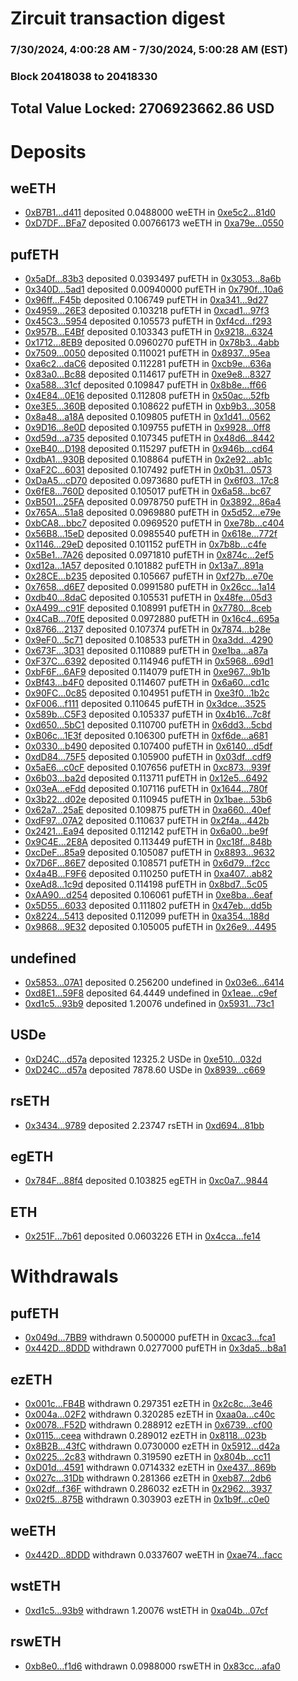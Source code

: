 # Zircuit transaction digest
### 7/30/2024, 4:00:28 AM - 7/30/2024, 5:00:28 AM (EST)
### Block 20418038 to 20418330

## Total Value Locked: 2706923662.86 USD

# Deposits
## weETH
- [0xB7B1...d411](https://etherscan.io/address/0xB7B13Ae38e3d681d0140D1cad79f5A188ddfd411) deposited 0.0488000 weETH in [0xe5c2...81d0](https://etherscan.io/tx/0xB7B13Ae38e3d681d0140D1cad79f5A188ddfd411)
- [0xD7DF...BFa7](https://etherscan.io/address/0xD7DF7E085214743530afF339aFC420c7c720BFa7) deposited 0.00766173 weETH in [0xa79e...0550](https://etherscan.io/tx/0xD7DF7E085214743530afF339aFC420c7c720BFa7)
## pufETH
- [0x5aDf...83b3](https://etherscan.io/address/0x5aDf4C1d2BE46433F13E38320a43f081d47b83b3) deposited 0.0393497 pufETH in [0x3053...8a6b](https://etherscan.io/tx/0x5aDf4C1d2BE46433F13E38320a43f081d47b83b3)
- [0x340D...5ad1](https://etherscan.io/address/0x340D86D124207987F9068D95d854f57fD7AF5ad1) deposited 0.00940000 pufETH in [0x790f...10a6](https://etherscan.io/tx/0x340D86D124207987F9068D95d854f57fD7AF5ad1)
- [0x96ff...F45b](https://etherscan.io/address/0x96ff287525dEEa4EBEe224adBC7C69D33238F45b) deposited 0.106749 pufETH in [0xa341...9d27](https://etherscan.io/tx/0x96ff287525dEEa4EBEe224adBC7C69D33238F45b)
- [0x4959...26E3](https://etherscan.io/address/0x495942e635216a0Cd87fBbfA7A004C7Bf70f26E3) deposited 0.103218 pufETH in [0xcad1...97f3](https://etherscan.io/tx/0x495942e635216a0Cd87fBbfA7A004C7Bf70f26E3)
- [0x45C3...5954](https://etherscan.io/address/0x45C3E4eef140bC42EE0E021af91A5962e4745954) deposited 0.105573 pufETH in [0xf4cd...f293](https://etherscan.io/tx/0x45C3E4eef140bC42EE0E021af91A5962e4745954)
- [0x957B...E4Bf](https://etherscan.io/address/0x957Bc8cc2A2a75440c4E912EC54f54af5566E4Bf) deposited 0.103343 pufETH in [0x9218...6324](https://etherscan.io/tx/0x957Bc8cc2A2a75440c4E912EC54f54af5566E4Bf)
- [0x1712...8EB9](https://etherscan.io/address/0x1712c7504EB3c36fe8c67085c97261434cA48EB9) deposited 0.0960270 pufETH in [0x78b3...4abb](https://etherscan.io/tx/0x1712c7504EB3c36fe8c67085c97261434cA48EB9)
- [0x7509...0050](https://etherscan.io/address/0x7509Cb6A5d818C141aF35560Fb27350564C70050) deposited 0.110021 pufETH in [0x8937...95ea](https://etherscan.io/tx/0x7509Cb6A5d818C141aF35560Fb27350564C70050)
- [0xa6c2...daC6](https://etherscan.io/address/0xa6c2d596CAFe448DddFD628A7D1192b64100daC6) deposited 0.112281 pufETH in [0xcb9e...636a](https://etherscan.io/tx/0xa6c2d596CAFe448DddFD628A7D1192b64100daC6)
- [0x83a0...Bc88](https://etherscan.io/address/0x83a0F5cB84C4bE41A8e1BB50dAc95ba492B3Bc88) deposited 0.114617 pufETH in [0xe9e8...8327](https://etherscan.io/tx/0x83a0F5cB84C4bE41A8e1BB50dAc95ba492B3Bc88)
- [0xa588...31cf](https://etherscan.io/address/0xa5885f49cC1B5Bcb2bD68383df4A8a856d5831cf) deposited 0.109847 pufETH in [0x8b8e...ff66](https://etherscan.io/tx/0xa5885f49cC1B5Bcb2bD68383df4A8a856d5831cf)
- [0x4E84...0E16](https://etherscan.io/address/0x4E84319E1c93740E57E63b2Fa2fEB65303530E16) deposited 0.112808 pufETH in [0x50ac...52fb](https://etherscan.io/tx/0x4E84319E1c93740E57E63b2Fa2fEB65303530E16)
- [0xe3E5...360B](https://etherscan.io/address/0xe3E57166E6209FbD1540444aa8F7Dc9DA659360B) deposited 0.108622 pufETH in [0xb9b3...3058](https://etherscan.io/tx/0xe3E57166E6209FbD1540444aa8F7Dc9DA659360B)
- [0x8a48...a18A](https://etherscan.io/address/0x8a48c31F7F2Cc31FB852840814d65df537f6a18A) deposited 0.109805 pufETH in [0x1d41...0562](https://etherscan.io/tx/0x8a48c31F7F2Cc31FB852840814d65df537f6a18A)
- [0x9D16...8e0D](https://etherscan.io/address/0x9D167a94E2C0f9dE877BffBe7D7f7524c5728e0D) deposited 0.109755 pufETH in [0x9928...0ff8](https://etherscan.io/tx/0x9D167a94E2C0f9dE877BffBe7D7f7524c5728e0D)
- [0xd59d...a735](https://etherscan.io/address/0xd59d09afb3f24a03ee44534D01c8f8D55e15a735) deposited 0.107345 pufETH in [0x48d6...8442](https://etherscan.io/tx/0xd59d09afb3f24a03ee44534D01c8f8D55e15a735)
- [0xeB40...D198](https://etherscan.io/address/0xeB4021586CE88ceD28AD45A0e9219b011544D198) deposited 0.115297 pufETH in [0x946b...cd64](https://etherscan.io/tx/0xeB4021586CE88ceD28AD45A0e9219b011544D198)
- [0xdbA1...930B](https://etherscan.io/address/0xdbA181500DB2D93BF9Bb1d3F373c72d5FDbD930B) deposited 0.108864 pufETH in [0x2e92...ab1c](https://etherscan.io/tx/0xdbA181500DB2D93BF9Bb1d3F373c72d5FDbD930B)
- [0xaF2C...6031](https://etherscan.io/address/0xaF2C7a5d308550dAF25bA2243a64F13Ab7A66031) deposited 0.107492 pufETH in [0x0b31...0573](https://etherscan.io/tx/0xaF2C7a5d308550dAF25bA2243a64F13Ab7A66031)
- [0xDaA5...cD70](https://etherscan.io/address/0xDaA5ddF73eb6140eEE2E03413EeE0bA85886cD70) deposited 0.0973680 pufETH in [0x6f03...17c8](https://etherscan.io/tx/0xDaA5ddF73eb6140eEE2E03413EeE0bA85886cD70)
- [0x6fE8...760D](https://etherscan.io/address/0x6fE8Fa7A02b9245c72eCBdC6C2B0e19072a0760D) deposited 0.105017 pufETH in [0x6a58...bc67](https://etherscan.io/tx/0x6fE8Fa7A02b9245c72eCBdC6C2B0e19072a0760D)
- [0xB501...25FA](https://etherscan.io/address/0xB5011Aaf1F8Ba4172866aD033A985Fd2B24825FA) deposited 0.0978750 pufETH in [0x3892...86a4](https://etherscan.io/tx/0xB5011Aaf1F8Ba4172866aD033A985Fd2B24825FA)
- [0x765A...51a8](https://etherscan.io/address/0x765AfD04D1358b43Eac3c8A98387de5A632d51a8) deposited 0.0969880 pufETH in [0x5d52...e79e](https://etherscan.io/tx/0x765AfD04D1358b43Eac3c8A98387de5A632d51a8)
- [0xbCA8...bbc7](https://etherscan.io/address/0xbCA862a91B0a17C394eF4134169129632b4cbbc7) deposited 0.0969520 pufETH in [0xe78b...c404](https://etherscan.io/tx/0xbCA862a91B0a17C394eF4134169129632b4cbbc7)
- [0x56B8...15eD](https://etherscan.io/address/0x56B8518afDFEe5921ddc9b652d408cC7e69215eD) deposited 0.0985540 pufETH in [0x618e...772f](https://etherscan.io/tx/0x56B8518afDFEe5921ddc9b652d408cC7e69215eD)
- [0x1146...29eD](https://etherscan.io/address/0x11465e8c0179033EFf51cf862b961aB2C6cb29eD) deposited 0.101152 pufETH in [0x7b8b...c4fe](https://etherscan.io/tx/0x11465e8c0179033EFf51cf862b961aB2C6cb29eD)
- [0x5Be1...7A26](https://etherscan.io/address/0x5Be1EeCD1e2c77BcfC01e44506e934bAB5A57A26) deposited 0.0971810 pufETH in [0x874c...2ef5](https://etherscan.io/tx/0x5Be1EeCD1e2c77BcfC01e44506e934bAB5A57A26)
- [0xd12a...1A57](https://etherscan.io/address/0xd12a75EaE9fF90Ca91a027CaD055b6C2EcC51A57) deposited 0.101882 pufETH in [0x13a7...891a](https://etherscan.io/tx/0xd12a75EaE9fF90Ca91a027CaD055b6C2EcC51A57)
- [0x28CE...b235](https://etherscan.io/address/0x28CEC5972F3aEc8c08432B8Da24De4Dd3B10b235) deposited 0.105667 pufETH in [0xf27b...e70e](https://etherscan.io/tx/0x28CEC5972F3aEc8c08432B8Da24De4Dd3B10b235)
- [0x7658...d6E7](https://etherscan.io/address/0x76581316b6FA3eB40BA054Db40b974b88470d6E7) deposited 0.0991580 pufETH in [0x26cc...1a14](https://etherscan.io/tx/0x76581316b6FA3eB40BA054Db40b974b88470d6E7)
- [0xdb40...8daC](https://etherscan.io/address/0xdb407755F90D10727d7e37Cad2346c32AA4D8daC) deposited 0.105531 pufETH in [0x48fe...05d3](https://etherscan.io/tx/0xdb407755F90D10727d7e37Cad2346c32AA4D8daC)
- [0xA499...c91F](https://etherscan.io/address/0xA499A26fc3DF21709F69fE40d5219e45a5CBc91F) deposited 0.108991 pufETH in [0x7780...8ceb](https://etherscan.io/tx/0xA499A26fc3DF21709F69fE40d5219e45a5CBc91F)
- [0x4CaB...70fE](https://etherscan.io/address/0x4CaB7Cb81E7D1eFf99028b69eA3EbCC06f6570fE) deposited 0.0972880 pufETH in [0x16c4...695a](https://etherscan.io/tx/0x4CaB7Cb81E7D1eFf99028b69eA3EbCC06f6570fE)
- [0x8766...2137](https://etherscan.io/address/0x876613a510390be6852Fb935e890c261AAdd2137) deposited 0.107374 pufETH in [0x7874...b28e](https://etherscan.io/tx/0x876613a510390be6852Fb935e890c261AAdd2137)
- [0x9eF0...5c71](https://etherscan.io/address/0x9eF011784610306179Fa194cBD68da6c3cc35c71) deposited 0.108533 pufETH in [0xa3dd...4290](https://etherscan.io/tx/0x9eF011784610306179Fa194cBD68da6c3cc35c71)
- [0x673F...3D31](https://etherscan.io/address/0x673FFb020818fe604Fd6B902a79AcaD6D1ad3D31) deposited 0.110889 pufETH in [0xe1ba...a87a](https://etherscan.io/tx/0x673FFb020818fe604Fd6B902a79AcaD6D1ad3D31)
- [0xF37C...6392](https://etherscan.io/address/0xF37C67a40B9138e8327cd46E3cDdC60112336392) deposited 0.114946 pufETH in [0x5968...69d1](https://etherscan.io/tx/0xF37C67a40B9138e8327cd46E3cDdC60112336392)
- [0xbF6F...6AF9](https://etherscan.io/address/0xbF6F42E2c907013730Adced0B77cF10adB5c6AF9) deposited 0.114079 pufETH in [0xe967...9b1b](https://etherscan.io/tx/0xbF6F42E2c907013730Adced0B77cF10adB5c6AF9)
- [0xBf43...b4F0](https://etherscan.io/address/0xBf43FFB73AE7830EeF1ADeb83989EB1260FBb4F0) deposited 0.114607 pufETH in [0x6a60...cd1c](https://etherscan.io/tx/0xBf43FFB73AE7830EeF1ADeb83989EB1260FBb4F0)
- [0x90FC...0c85](https://etherscan.io/address/0x90FC8FD0724B5E98A696bAF2c8D6716d029A0c85) deposited 0.104951 pufETH in [0xe3f0...1b2c](https://etherscan.io/tx/0x90FC8FD0724B5E98A696bAF2c8D6716d029A0c85)
- [0xF006...f111](https://etherscan.io/address/0xF0068E41dfCF47C865aD41FEbe864a5cfB78f111) deposited 0.110645 pufETH in [0x3dce...3525](https://etherscan.io/tx/0xF0068E41dfCF47C865aD41FEbe864a5cfB78f111)
- [0x589b...C5F3](https://etherscan.io/address/0x589b57cb2c584b38Ea05618c2A6c8e52c85FC5F3) deposited 0.105337 pufETH in [0x4b16...7c8f](https://etherscan.io/tx/0x589b57cb2c584b38Ea05618c2A6c8e52c85FC5F3)
- [0xd650...5bC1](https://etherscan.io/address/0xd650D26b9548B3E9CE63404644c3D59353C85bC1) deposited 0.110700 pufETH in [0x6dd3...5cbd](https://etherscan.io/tx/0xd650D26b9548B3E9CE63404644c3D59353C85bC1)
- [0xB06c...1E3f](https://etherscan.io/address/0xB06c91983B9657a7D7fCCDFd70E57577e7501E3f) deposited 0.106300 pufETH in [0xf6de...a681](https://etherscan.io/tx/0xB06c91983B9657a7D7fCCDFd70E57577e7501E3f)
- [0x0330...b490](https://etherscan.io/address/0x03309335cC9f5E7409D436fdA1d2336dBf79b490) deposited 0.107400 pufETH in [0x6140...d5df](https://etherscan.io/tx/0x03309335cC9f5E7409D436fdA1d2336dBf79b490)
- [0xdD84...75F5](https://etherscan.io/address/0xdD842c9D1C254E6A0baDa3c3b191b8d00A6775F5) deposited 0.105900 pufETH in [0x03df...cdf9](https://etherscan.io/tx/0xdD842c9D1C254E6A0baDa3c3b191b8d00A6775F5)
- [0x5aE6...c0cF](https://etherscan.io/address/0x5aE6c358Dd0a84F34fb238F1a74699D924d5c0cF) deposited 0.107656 pufETH in [0xc873...939f](https://etherscan.io/tx/0x5aE6c358Dd0a84F34fb238F1a74699D924d5c0cF)
- [0x6b03...ba2d](https://etherscan.io/address/0x6b03130d2bc4BA3eE45441319D688d6Fe466ba2d) deposited 0.113711 pufETH in [0x12e5...6492](https://etherscan.io/tx/0x6b03130d2bc4BA3eE45441319D688d6Fe466ba2d)
- [0x03eA...eFdd](https://etherscan.io/address/0x03eA9218baB9b765C36e35517444e84E6fD1eFdd) deposited 0.107116 pufETH in [0x1644...780f](https://etherscan.io/tx/0x03eA9218baB9b765C36e35517444e84E6fD1eFdd)
- [0x3b22...d02e](https://etherscan.io/address/0x3b22D760d93646C4D359ff8fE2592AC59B24d02e) deposited 0.110945 pufETH in [0x1bae...53b6](https://etherscan.io/tx/0x3b22D760d93646C4D359ff8fE2592AC59B24d02e)
- [0x62a7...25aE](https://etherscan.io/address/0x62a76a53869A60D551F729A252a6b7Dffb8625aE) deposited 0.109875 pufETH in [0xa660...40ef](https://etherscan.io/tx/0x62a76a53869A60D551F729A252a6b7Dffb8625aE)
- [0xdF97...07A2](https://etherscan.io/address/0xdF975f89411c2182d5eD6bd612D55639074e07A2) deposited 0.110637 pufETH in [0x2f4a...442b](https://etherscan.io/tx/0xdF975f89411c2182d5eD6bd612D55639074e07A2)
- [0x2421...Ea94](https://etherscan.io/address/0x2421f293589c0C3a3395f027CCEe0f479098Ea94) deposited 0.112142 pufETH in [0x6a00...be9f](https://etherscan.io/tx/0x2421f293589c0C3a3395f027CCEe0f479098Ea94)
- [0x9C4E...2E8A](https://etherscan.io/address/0x9C4E8EE26EF7d49781e6E0d2e0C38E95Ec442E8A) deposited 0.113449 pufETH in [0xc18f...848b](https://etherscan.io/tx/0x9C4E8EE26EF7d49781e6E0d2e0C38E95Ec442E8A)
- [0xcDeF...85a9](https://etherscan.io/address/0xcDeF385Acd53f13505d4906E5823E273e4D285a9) deposited 0.105087 pufETH in [0x8893...9632](https://etherscan.io/tx/0xcDeF385Acd53f13505d4906E5823E273e4D285a9)
- [0x7D6F...86E7](https://etherscan.io/address/0x7D6F3B211488b6781f756b465c5a15123C7b86E7) deposited 0.108571 pufETH in [0x6d79...f2cc](https://etherscan.io/tx/0x7D6F3B211488b6781f756b465c5a15123C7b86E7)
- [0x4a4B...F9F6](https://etherscan.io/address/0x4a4BDdC134475F6047D0C32955e97E1e7949F9F6) deposited 0.110250 pufETH in [0xa407...ab82](https://etherscan.io/tx/0x4a4BDdC134475F6047D0C32955e97E1e7949F9F6)
- [0xeAd8...1c9d](https://etherscan.io/address/0xeAd802A52d6Fc50A7F9AeB68F9EC3EbF46331c9d) deposited 0.114198 pufETH in [0x8bd7...5c05](https://etherscan.io/tx/0xeAd802A52d6Fc50A7F9AeB68F9EC3EbF46331c9d)
- [0xAA90...d254](https://etherscan.io/address/0xAA903Ab5905998286CF07A7Ac6ad055F0092d254) deposited 0.106061 pufETH in [0xe8ba...6eaf](https://etherscan.io/tx/0xAA903Ab5905998286CF07A7Ac6ad055F0092d254)
- [0x5D55...6033](https://etherscan.io/address/0x5D55F15fD716D36205c0Ab075f56845935eA6033) deposited 0.111802 pufETH in [0x47eb...dd5b](https://etherscan.io/tx/0x5D55F15fD716D36205c0Ab075f56845935eA6033)
- [0x8224...5413](https://etherscan.io/address/0x8224A4012942344F5181F7cd95Ed776d73185413) deposited 0.112099 pufETH in [0xa354...188d](https://etherscan.io/tx/0x8224A4012942344F5181F7cd95Ed776d73185413)
- [0x9868...9E32](https://etherscan.io/address/0x98684C80f8Be1caA11Aae3674AdFe45D27489E32) deposited 0.105005 pufETH in [0x26e9...4495](https://etherscan.io/tx/0x98684C80f8Be1caA11Aae3674AdFe45D27489E32)
## undefined
- [0x5853...07A1](https://etherscan.io/address/0x585326b9aB31f38089228645c8bed03960Da07A1) deposited 0.256200 undefined in [0x03e6...6414](https://etherscan.io/tx/0x585326b9aB31f38089228645c8bed03960Da07A1)
- [0xd8E1...59F8](https://etherscan.io/address/0xd8E11Add77Fde7fC593E64E417f7CE41822659F8) deposited 64.4449 undefined in [0x1eae...c9ef](https://etherscan.io/tx/0xd8E11Add77Fde7fC593E64E417f7CE41822659F8)
- [0xd1c5...93b9](https://etherscan.io/address/0xd1c50Af8B7EFAEf05f09238aF372085384c093b9) deposited 1.20076 undefined in [0x5931...73c1](https://etherscan.io/tx/0xd1c50Af8B7EFAEf05f09238aF372085384c093b9)
## USDe
- [0xD24C...d57a](https://etherscan.io/address/0xD24Cfe2d0fa81369ca6291c28ac5426e16B6d57a) deposited 12325.2 USDe in [0xe510...032d](https://etherscan.io/tx/0xD24Cfe2d0fa81369ca6291c28ac5426e16B6d57a)
- [0xD24C...d57a](https://etherscan.io/address/0xD24Cfe2d0fa81369ca6291c28ac5426e16B6d57a) deposited 7878.60 USDe in [0x8939...c669](https://etherscan.io/tx/0xD24Cfe2d0fa81369ca6291c28ac5426e16B6d57a)
## rsETH
- [0x3434...9789](https://etherscan.io/address/0x34349c5569e7B846c3558961552D2202760A9789) deposited 2.23747 rsETH in [0xd694...81bb](https://etherscan.io/tx/0x34349c5569e7B846c3558961552D2202760A9789)
## egETH
- [0x784F...88f4](https://etherscan.io/address/0x784F58d8ff2d9a328Dd7dBB5284DcB23338088f4) deposited 0.103825 egETH in [0xc0a7...9844](https://etherscan.io/tx/0x784F58d8ff2d9a328Dd7dBB5284DcB23338088f4)
## ETH
- [0x251F...7b61](https://etherscan.io/address/0x251F82676c8B091143eC78723465C2Ac396c7b61) deposited 0.0603226 ETH in [0x4cca...fe14](https://etherscan.io/tx/0x251F82676c8B091143eC78723465C2Ac396c7b61)
# Withdrawals
## pufETH
- [0x049d...7BB9](https://etherscan.io/address/0x049db8E822e347344226177c5d0429322c4c7BB9) withdrawn 0.500000 pufETH in [0xcac3...fca1](https://etherscan.io/tx/0x049db8E822e347344226177c5d0429322c4c7BB9)
- [0x442D...8DDD](https://etherscan.io/address/0x442D04aDaAB126DA9bCC67e8A9324078511B8DDD) withdrawn 0.0277000 pufETH in [0x3da5...b8a1](https://etherscan.io/tx/0x442D04aDaAB126DA9bCC67e8A9324078511B8DDD)
## ezETH
- [0x001c...FB4B](https://etherscan.io/address/0x001c6029ecaae464B5198c8B52Ff20874F2cFB4B) withdrawn 0.297351 ezETH in [0x2c8c...3e46](https://etherscan.io/tx/0x001c6029ecaae464B5198c8B52Ff20874F2cFB4B)
- [0x004a...02F2](https://etherscan.io/address/0x004aC850B7b334c61dEBa32FBD8c593d442402F2) withdrawn 0.320285 ezETH in [0xaa0a...c40c](https://etherscan.io/tx/0x004aC850B7b334c61dEBa32FBD8c593d442402F2)
- [0x0078...F52D](https://etherscan.io/address/0x0078e60f55b77430F6e32f30650e9964a1a0F52D) withdrawn 0.288912 ezETH in [0x6739...cf00](https://etherscan.io/tx/0x0078e60f55b77430F6e32f30650e9964a1a0F52D)
- [0x0115...ceea](https://etherscan.io/address/0x0115314dF1EA198f11C5B12F4bEC8D9B6C48ceea) withdrawn 0.289012 ezETH in [0x8118...023b](https://etherscan.io/tx/0x0115314dF1EA198f11C5B12F4bEC8D9B6C48ceea)
- [0x8B2B...43fC](https://etherscan.io/address/0x8B2BC8D9606f0E668BE520ab6E7112Adf33643fC) withdrawn 0.0730000 ezETH in [0x5912...d42a](https://etherscan.io/tx/0x8B2BC8D9606f0E668BE520ab6E7112Adf33643fC)
- [0x0225...2c83](https://etherscan.io/address/0x0225a19241009B294b4D9b72930Dce9865132c83) withdrawn 0.319590 ezETH in [0x804b...cc11](https://etherscan.io/tx/0x0225a19241009B294b4D9b72930Dce9865132c83)
- [0xD01d...4591](https://etherscan.io/address/0xD01d73D9B5bf3ffA59dd5931E81C23036Af34591) withdrawn 0.0714332 ezETH in [0xe437...869b](https://etherscan.io/tx/0xD01d73D9B5bf3ffA59dd5931E81C23036Af34591)
- [0x027c...31Db](https://etherscan.io/address/0x027c293041670E1eB471f1E8aDa825aB0EA331Db) withdrawn 0.281366 ezETH in [0xeb87...2db6](https://etherscan.io/tx/0x027c293041670E1eB471f1E8aDa825aB0EA331Db)
- [0x02df...f36F](https://etherscan.io/address/0x02dfc1753f5dDc661755aA026B0dB57c00A1f36F) withdrawn 0.286032 ezETH in [0x2962...3937](https://etherscan.io/tx/0x02dfc1753f5dDc661755aA026B0dB57c00A1f36F)
- [0x02f5...875B](https://etherscan.io/address/0x02f560563368042aE4EEbED3164454067cE2875B) withdrawn 0.303903 ezETH in [0x1b9f...c0e0](https://etherscan.io/tx/0x02f560563368042aE4EEbED3164454067cE2875B)
## weETH
- [0x442D...8DDD](https://etherscan.io/address/0x442D04aDaAB126DA9bCC67e8A9324078511B8DDD) withdrawn 0.0337607 weETH in [0xae74...facc](https://etherscan.io/tx/0x442D04aDaAB126DA9bCC67e8A9324078511B8DDD)
## wstETH
- [0xd1c5...93b9](https://etherscan.io/address/0xd1c50Af8B7EFAEf05f09238aF372085384c093b9) withdrawn 1.20076 wstETH in [0xa04b...07cf](https://etherscan.io/tx/0xd1c50Af8B7EFAEf05f09238aF372085384c093b9)
## rswETH
- [0xb8e0...f1d6](https://etherscan.io/address/0xb8e06d73347b46b197FaD7a6Ae3bd1c01897f1d6) withdrawn 0.0988000 rswETH in [0x83cc...afa0](https://etherscan.io/tx/0xb8e06d73347b46b197FaD7a6Ae3bd1c01897f1d6)
